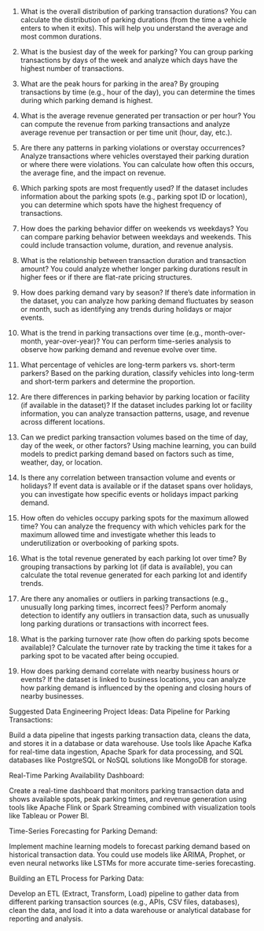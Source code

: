 1. What is the overall distribution of parking transaction durations?
You can calculate the distribution of parking durations (from the time a vehicle enters to when it exits). This will help you understand the average and most common durations.

2. What is the busiest day of the week for parking?
You can group parking transactions by days of the week and analyze which days have the highest number of transactions.

3. What are the peak hours for parking in the area?
By grouping transactions by time (e.g., hour of the day), you can determine the times during which parking demand is highest.

4. What is the average revenue generated per transaction or per hour?
You can compute the revenue from parking transactions and analyze average revenue per transaction or per time unit (hour, day, etc.).

5. Are there any patterns in parking violations or overstay occurrences?
Analyze transactions where vehicles overstayed their parking duration or where there were violations. You can calculate how often this occurs, the average fine, and the impact on revenue.

6. Which parking spots are most frequently used?
If the dataset includes information about the parking spots (e.g., parking spot ID or location), you can determine which spots have the highest frequency of transactions.

7. How does the parking behavior differ on weekends vs weekdays?
You can compare parking behavior between weekdays and weekends. This could include transaction volume, duration, and revenue analysis.

8. What is the relationship between transaction duration and transaction amount?
You could analyze whether longer parking durations result in higher fees or if there are flat-rate pricing structures.

9. How does parking demand vary by season?
If there’s date information in the dataset, you can analyze how parking demand fluctuates by season or month, such as identifying any trends during holidays or major events.

10. What is the trend in parking transactions over time (e.g., month-over-month, year-over-year)?
You can perform time-series analysis to observe how parking demand and revenue evolve over time.

11. What percentage of vehicles are long-term parkers vs. short-term parkers?
Based on the parking duration, classify vehicles into long-term and short-term parkers and determine the proportion.

12. Are there differences in parking behavior by parking location or facility (if available in the dataset)?
If the dataset includes parking lot or facility information, you can analyze transaction patterns, usage, and revenue across different locations.

13. Can we predict parking transaction volumes based on the time of day, day of the week, or other factors?
Using machine learning, you can build models to predict parking demand based on factors such as time, weather, day, or location.

14. Is there any correlation between transaction volume and events or holidays?
If event data is available or if the dataset spans over holidays, you can investigate how specific events or holidays impact parking demand.

15. How often do vehicles occupy parking spots for the maximum allowed time?
You can analyze the frequency with which vehicles park for the maximum allowed time and investigate whether this leads to underutilization or overbooking of parking spots.

16. What is the total revenue generated by each parking lot over time?
By grouping transactions by parking lot (if data is available), you can calculate the total revenue generated for each parking lot and identify trends.

17. Are there any anomalies or outliers in parking transactions (e.g., unusually long parking times, incorrect fees)?
Perform anomaly detection to identify any outliers in transaction data, such as unusually long parking durations or transactions with incorrect fees.

18. What is the parking turnover rate (how often do parking spots become available)?
Calculate the turnover rate by tracking the time it takes for a parking spot to be vacated after being occupied.

19. How does parking demand correlate with nearby business hours or events?
If the dataset is linked to business locations, you can analyze how parking demand is influenced by the opening and closing hours of nearby businesses.

Suggested Data Engineering Project Ideas:
Data Pipeline for Parking Transactions:

Build a data pipeline that ingests parking transaction data, cleans the data, and stores it in a database or data warehouse. Use tools like Apache Kafka for real-time data ingestion, Apache Spark for data processing, and SQL databases like PostgreSQL or NoSQL solutions like MongoDB for storage.

Real-Time Parking Availability Dashboard:

Create a real-time dashboard that monitors parking transaction data and shows available spots, peak parking times, and revenue generation using tools like Apache Flink or Spark Streaming combined with visualization tools like Tableau or Power BI.

Time-Series Forecasting for Parking Demand:

Implement machine learning models to forecast parking demand based on historical transaction data. You could use models like ARIMA, Prophet, or even neural networks like LSTMs for more accurate time-series forecasting.

Building an ETL Process for Parking Data:

Develop an ETL (Extract, Transform, Load) pipeline to gather data from different parking transaction sources (e.g., APIs, CSV files, databases), clean the data, and load it into a data warehouse or analytical database for reporting and analysis.